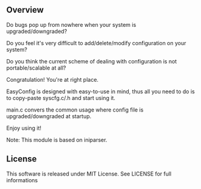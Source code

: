 ## Overview

Do bugs pop up from nowhere when your system is upgraded/downgraded?

Do you feel it's very difficult to add/delete/modify configuration on your system?

Do you think the current scheme of dealing with configuration is not portable/scalable at all?

Congratulation! You're at right place.

EasyConfig is designed with easy-to-use in mind, thus all you need to do is to copy-paste syscfg.c/.h and start using it.

main.c convers the common usage where config file is upgraded/downgraded at startup.

Enjoy using it!

Note: This module is based on iniparser. 

## License

This software is released under MIT License.
See LICENSE for full informations
